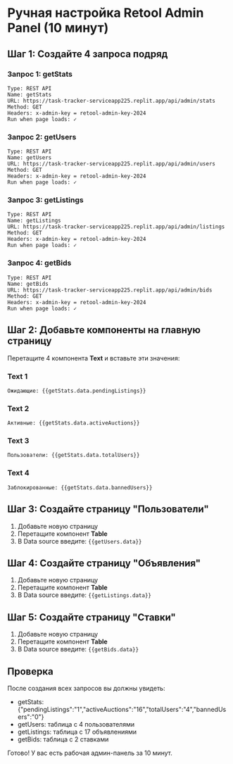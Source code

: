 # Ручная настройка Retool Admin Panel (10 минут)

## Шаг 1: Создайте 4 запроса подряд

### Запрос 1: getStats
```
Type: REST API
Name: getStats
URL: https://task-tracker-serviceapp225.replit.app/api/admin/stats
Method: GET
Headers: x-admin-key = retool-admin-key-2024
Run when page loads: ✓
```

### Запрос 2: getUsers
```
Type: REST API
Name: getUsers
URL: https://task-tracker-serviceapp225.replit.app/api/admin/users
Method: GET
Headers: x-admin-key = retool-admin-key-2024
Run when page loads: ✓
```

### Запрос 3: getListings
```
Type: REST API
Name: getListings
URL: https://task-tracker-serviceapp225.replit.app/api/admin/listings
Method: GET
Headers: x-admin-key = retool-admin-key-2024
Run when page loads: ✓
```

### Запрос 4: getBids
```
Type: REST API
Name: getBids
URL: https://task-tracker-serviceapp225.replit.app/api/admin/bids
Method: GET
Headers: x-admin-key = retool-admin-key-2024
Run when page loads: ✓
```

## Шаг 2: Добавьте компоненты на главную страницу

Перетащите 4 компонента **Text** и вставьте эти значения:

### Text 1
```
Ожидающие: {{getStats.data.pendingListings}}
```

### Text 2
```
Активные: {{getStats.data.activeAuctions}}
```

### Text 3
```
Пользователи: {{getStats.data.totalUsers}}
```

### Text 4
```
Заблокированные: {{getStats.data.bannedUsers}}
```

## Шаг 3: Создайте страницу "Пользователи"

1. Добавьте новую страницу
2. Перетащите компонент **Table**
3. В Data source введите: `{{getUsers.data}}`

## Шаг 4: Создайте страницу "Объявления"

1. Добавьте новую страницу
2. Перетащите компонент **Table**
3. В Data source введите: `{{getListings.data}}`

## Шаг 5: Создайте страницу "Ставки"

1. Добавьте новую страницу
2. Перетащите компонент **Table**
3. В Data source введите: `{{getBids.data}}`

## Проверка

После создания всех запросов вы должны увидеть:
- getStats: {"pendingListings":"1","activeAuctions":"16","totalUsers":"4","bannedUsers":"0"}
- getUsers: таблица с 4 пользователями
- getListings: таблица с 17 объявлениями
- getBids: таблица с 2 ставками

Готово! У вас есть рабочая админ-панель за 10 минут.